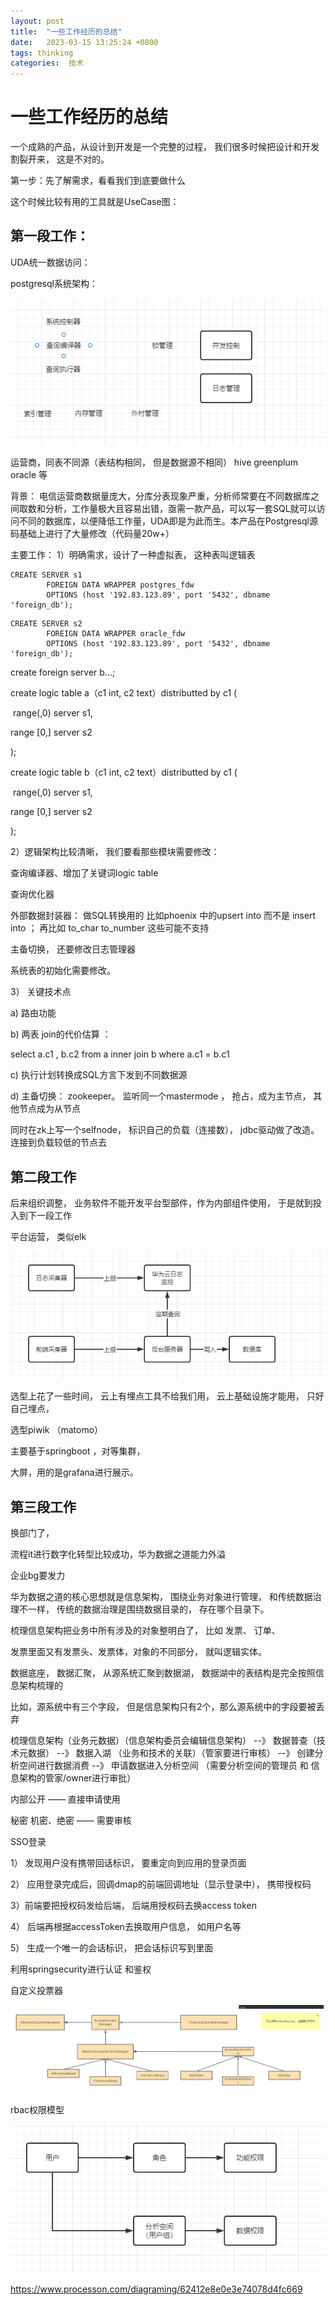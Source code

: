 ```yaml
---
layout: post
title:  "一些工作经历的总结"
date:   2023-03-15 13:25:24 +0800
tags: thinking
categories:  技术
---
```


#  一些工作经历的总结



一个成熟的产品，从设计到开发是一个完整的过程， 我们很多时候把设计和开发割裂开来， 这是不对的。

第一步：先了解需求，看看我们到底要做什么

这个时候比较有用的工具就是UseCase图： 



## 第一段工作： 

UDA统一数据访问：

postgresql系统架构：

![image-20230329174039620](assets/images/从设计到开发总结/image-20230329174039620.png)

运营商，同表不同源（表结构相同， 但是数据源不相同） hive   greenplum oracle  等

背景： 电信运营商数据量庞大，分库分表现象严重，分析师常要在不同数据库之间取数和分析，工作量极大且容易出错，亟需一款产品，可以写一套SQL就可以访问不同的数据库，以便降低工作量，UDA即是为此而生。本产品在Postgresql源码基础上进行了大量修改（代码量20w+）



主要工作： 1）明确需求，设计了一种虚拟表， 这种表叫逻辑表

```
CREATE SERVER s1
        FOREIGN DATA WRAPPER postgres_fdw
        OPTIONS (host '192.83.123.89', port '5432', dbname 'foreign_db');
```

```
CREATE SERVER s2
        FOREIGN DATA WRAPPER oracle_fdw
        OPTIONS (host '192.83.123.89', port '5432', dbname 'foreign_db');
```

create foreign server b...;

create logic table  a（c1 int, c2  text）distributted by c1 (

​	range(,0)  server s1,

   range [0,]  server s2

);

create logic table  b（c1 int, c2  text）distributted by c1 (

​	range(,0)  server s1,

   range [0,]  server s2

);

2）逻辑架构比较清晰， 我们要看那些模块需要修改：

查询编译器、增加了关键词logic table

查询优化器

外部数据封装器： 做SQL转换用的     比如phoenix 中的upsert into 而不是 insert into ； 再比如 to_char   to_number 这些可能不支持

主备切换， 还要修改日志管理器

系统表的初始化需要修改。

3） 关键技术点

a) 路由功能

b) 两表 join的代价估算 ： 

select a.c1 , b.c2 from a inner join b where a.c1 = b.c1

c) 执行计划转换成SQL方言下发到不同数据源

d) 主备切换： zookeeper。 监听同一个mastermode ， 抢占，成为主节点， 其他节点成为从节点

同时在zk上写一个selfnode， 标识自己的负载（连接数），  jdbc驱动做了改造。连接到负载较低的节点去



## 第二段工作

后来组织调整， 业务软件不能开发平台型部件，作为内部组件使用， 于是就到投入到下一段工作

平台运营， 类似elk 

![image-20230329180632976](assets/images/从设计到开发总结/image-20230329180632976.png)

选型上花了一些时间， 云上有埋点工具不给我们用， 云上基础设施才能用， 只好自己埋点，

选型piwik （matomo）

主要基于springboot ，对等集群，

大屏，用的是grafana进行展示。





## 第三段工作

换部门了，

流程it进行数字化转型比较成功，华为数据之道能力外溢

企业bg要发力



华为数据之道的核心思想就是信息架构， 围绕业务对象进行管理， 和传统数据治理不一样， 传统的数据治理是围绕数据目录的， 存在哪个目录下。

梳理信息架构把业务中所有涉及的对象整明白了， 比如  发票、 订单、

发票里面又有发票头、发票体，对象的不同部分， 就叫逻辑实体。



数据底座， 数据汇聚， 从源系统汇聚到数据湖， 数据湖中的表结构是完全按照信息架构梳理的

比如，源系统中有三个字段， 但是信息架构只有2个，那么源系统中的字段要被丢弃



梳理信息架构（业务元数据）（信息架构委员会编辑信息架构） --》 数据普查（技术元数据） --》 数据入湖 （业务和技术的关联）（管家要进行审核） --》 创建分析空间进行数据消费 --》 申请数据进入分析空间 （需要分析空间的管理员 和 信息架构的管家/owner进行审批）



内部公开 —— 直接申请使用

秘密  机密、绝密 —— 需要审核



SSO登录

1） 发现用户没有携带回话标识， 要重定向到应用的登录页面

2） 应用登录完成后，回调dmap的前端回调地址（显示登录中）， 携带授权码

3）前端要把授权码发给后端， 后端用授权码去换access token

4） 后端再根据accessToken去换取用户信息， 如用户名等

5） 生成一个唯一的会话标识， 把会话标识写到里面



利用springsecurity进行认证 和鉴权

自定义投票器

![image-20230329192045840](assets/images/从设计到开发总结/image-20230329192045840.png)



rbac权限模型

![image-20230329192000857](assets/images/从设计到开发总结/image-20230329192000857.png)



https://www.processon.com/diagraming/62412e8e0e3e74078d4fc669





